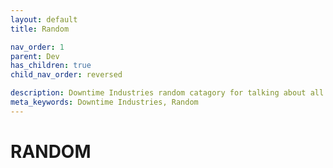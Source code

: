 ```yaml
---
layout: default
title: Random

nav_order: 1
parent: Dev
has_children: true
child_nav_order: reversed

description: Downtime Industries random catagory for talking about all the random things. 
meta_keywords: Downtime Industries, Random
---
```


# RANDOM
